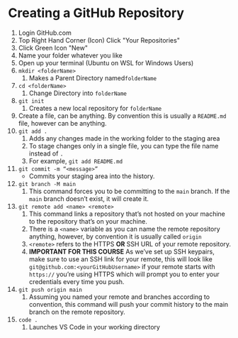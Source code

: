 # Creating a GitHub Repository 

  1. Login GitHub.com
2. Top Right Hand Corner (Icon) Click "Your Repositories"
3. Click Green Icon "New"
4. Name your folder whatever you like
5. Open up your terminal (Ubuntu on WSL for Windows Users)
6. `mkdir <folderName>`
    1.  Makes a Parent Directory named`folderName`
7. `cd <folderName>` 
    1. Change Directory into `folderName`
8. `git init`
    1. Creates a new local repository for `folderName`
9. Create a file, can be anything. By convention this is usually a `README.md` file, however can be anything.
10. `git add .`
    1. Adds any changes made in the working folder to the staging area
    2. To stage changes only in a single file, you can type the file name instead of `.`
    3. For example, `git add README.md`
11. `git commit -m “<message>”`
    * Commits your staging area into the history.
12. `git branch -M main`
    1. This command forces you to be committing to the `main` branch. If the `main` branch doesn’t exist, it will create it. 
13. `git remote add <name> <remote>`
    1. This command links a repository that’s not hosted on your machine to the repository that’s on your machine.
    2. There is a `<name>` variable as you can name the remote repository anything, however, by convention it is usually called `origin`
    3. `<remote>` refers to the HTTPS **OR** SSH URL of your remote repository.
    4. **IMPORTANT FOR THIS COURSE** As we’ve set up SSH keypairs, make sure to use an SSH link for your remote, this will look like `git@github.com:<yourGitHubUsername>` if your remote starts with `https://` you’re using HTTPS which will prompt you to enter your credentials every time you push.
14. `git push origin main`
    1. Assuming you named your remote and branches according to convention, this command will push your commit history  to the main branch on the remote repository.
15. `code .`
    1. Launches VS Code in your working directory
